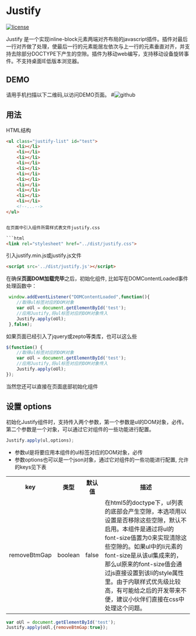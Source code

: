 # Justify #
 
[![license](https://img.shields.io/badge/license-MIT-blue.svg)](https://github.com/franslee/Justify/LICENSE)

Justify 是一个实现inline-block元素两端对齐布局的javascript插件。插件对最后一行对齐做了处理，使最后一行的元素能居左依次与上一行的元素垂直对齐，并支持去除部分DOCTYPE下产生的空隙。插件为移动web编写，支持移动设备旋转事件。不支持桌面IE低版本浏览器。

## DEMO ##
请用手机扫描以下二维码,以访问DEMO页面。
#![github](http://franslee.github.io/Justify/qr_code.png "Justify.js DEMO") 

## 用法 ##

HTML结构

```html
<ul class="justify-list" id="test">
	<li></li>
	<li></li>
	<li></li>
	<li></li>
	<li></li>
	<li></li>
	<li></li>
	<li></li>
	<li></li>
	<li></li>
	<li></li>
	<!--...-->
</ul>


在页面中引入组件所需样式表文件justify.css

```html
<link rel="stylesheet" href="../dist/justify.css">
```

引入justify.min.js或justify.js文件

```html
<script src='../dist/justify.js'></script>
```

在确保**页面DOM加载完毕**之后，初始化组件, 比如写在DOMContentLoaded事件处理函数中：

```js
 window.addEventListener("DOMContentLoaded",function(){
 	//取得ul标签对应的DOM对象
	var oUl = document.getElementById('test');
	//应用Justify,将ul标签对应的DOM对象传入
	Justify.apply(oUl);
 },false);
```

如果页面已经引入了jquery或zepto等类库，也可以这么些

```js
$(function() {
	//取得ul标签对应的DOM对象
	var oUl = document.getElementById('test');
	//应用Justify,将ul标签对应的DOM对象传入
	Justify.apply(oUl);
});
```

当然您还可以直接在页面底部初始化组件


## 设置 options ##

初始化Justify组件时，支持传入两个参数，第一个参数是ul的DOM对象，必传。第二个参数是一个对象，可以通过它对组件的一些功能进行配置。

```js
Justify.apply(ul,options);
```

* 参数ul是将要应用本组件的ul标签对应的DOM对象，必传
* 参数options也可以是一个json对象，通过它对组件的一些功能进行配置, 允许的keys见下表

<table>
	<tr>
		<th>key</th>
		<th>类型</th>
		<th>默认值</th>
		<th>描述</th>
	</tr>
	<tr>
		<td>removeBtmGap</td>
		<td>boolean</td>
		<td>false</td>
		<td>在html5的doctype下，ul列表的底部会产生空隙，本选项用以设置是否移除这些空隙，默认不启用。本组件是通过将ul的font-size值置为0来实现清除这些空隙的。如果ul中的li元素的font-size是从该ul集成来的，那么ul原来的font-size值会通过js直接设置到该li的style属性里。由于内联样式优先级比较高，有可能给之后的开发带来不便，建议小伙伴们直接在css中处理这个问题。</td>
	</tr>
</table>

```js
var oUl = document.getElementById('test');
Justify.apply(oUl,{removeBtmGap:true});
```
